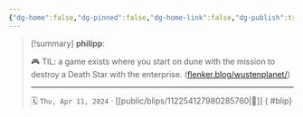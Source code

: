```yaml
---
{"dg-home":false,"dg-pinned":false,"dg-home-link":false,"dg-publish":true,"type":"blip","disabled rules":["yaml-title","yaml-title-alias","file-name-heading"],"title":"philipp on mastodon @ 2024-04-11","created-date":"2024-04-11T19:01:00","id":112254127980285760,"updated-date":"2025-05-02T08:50:44","dg-path":"blips/112254127980285760.md","permalink":"/blips/112254127980285760/","dgPassFrontmatter":true,"created":"2024-04-11T19:01:00","updated":"2025-05-02T08:50:44"}
---
```


> [!summary] **philipp**:
>
> 🎮 TIL: a game exists where you start on dune with the mission to destroy a Death Star with the enterprise.  ([flenker.blog/wustenplanet/](https://flenker.blog/wustenplanet/))
> - - -
>
> 🗓️ `Thu, Apr 11, 2024` · [[public/blips/112254127980285760\|🔗]]
{ #blip}

